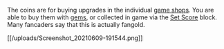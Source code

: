 The coins are for buying upgrades in the individual [game shops](https://www.fancade.com/wiki/How%20to%20use%20the%20shop%20system.md). You are able to buy them with [gems](https://www.fancade.com/wiki/Gems.md), or collected in game via the [Set Score](https://www.fancade.com/wiki/Blocks/Set%20Score.md) block. Many fancaders say that this is actually fangold.

[[/uploads/Screenshot_20210609-191544.png]]
